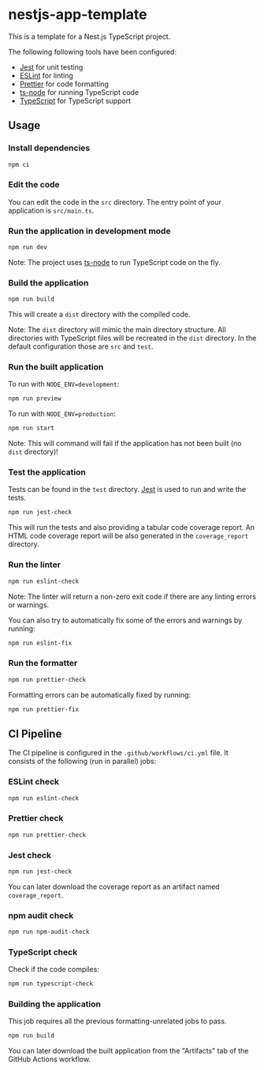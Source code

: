 # nestjs-app-template

This is a template for a Nest.js TypeScript project.

The following following tools have been configured:

- [Jest](https://www.npmjs.com/package/jest) for unit testing
- [ESLint](https://www.npmjs.com/package/eslint) for linting
- [Prettier](https://www.npmjs.com/package/prettier) for code formatting
- [ts-node](https://www.npmjs.com/package/ts-node) for running TypeScript code
- [TypeScript](https://www.npmjs.com/package/typescript) for TypeScript support

## Usage

### Install dependencies

```bash
npm ci
```

### Edit the code

You can edit the code in the `src` directory.
The entry point of your application is `src/main.ts`.

### Run the application in development mode

```bash
npm run dev
```

Note: The project uses [ts-node](https://www.npmjs.com/package/ts-node) to run TypeScript code on the fly.

### Build the application

```bash
npm run build
```

This will create a `dist` directory with the compiled code.

Note: The `dist` directory will mimic the main directory structure. All directories with TypeScript files will be recreated in the `dist` directory. In the default configuration those are `src` and `test`.

### Run the built application

To run with `NODE_ENV=development`:

```bash
npm run preview
```

To run with `NODE_ENV=production`:

```bash
npm run start
```

Note: This will command will fail if the application has not been built (no `dist` directory)!

### Test the application

Tests can be found in the `test` directory.
[Jest](https://www.npmjs.com/package/jest) is used to run and write the tests.

```bash
npm run jest-check
```

This will run the tests and also providing a tabular code coverage report.
An HTML code coverage report will be also generated in the `coverage_report` directory.

### Run the linter

```bash
npm run eslint-check
```

Note: The linter will return a non-zero exit code if there are any linting errors or warnings.

You can also try to automatically fix some of the errors and warnings by running:

```bash
npm run eslint-fix
```

### Run the formatter

```bash
npm run prettier-check
```

Formatting errors can be automatically fixed by running:

```bash
npm run prettier-fix
```

## CI Pipeline

The CI pipeline is configured in the `.github/workflows/ci.yml` file.
It consists of the following (run in parallel) jobs:

### ESLint check

```bash
npm run eslint-check
```

### Prettier check

```bash
npm run prettier-check
```

### Jest check

```bash
npm run jest-check
```

You can later download the coverage report as an artifact named `coverage_report`.

### npm audit check

```bash
npm run npm-audit-check
```

### TypeScript check

Check if the code compiles:

```bash
npm run typescript-check
```

### Building the application

This job requires all the previous formatting-unrelated jobs to pass.

```bash
npm run build
```

You can later download the built application from the "Artifacts" tab of the GitHub Actions workflow.
